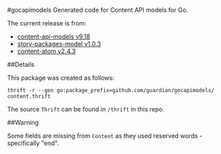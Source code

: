 #gocapimodels
Generated code for Content API models for Go.

The current release is from:

- [content-api-models v9.18](https://github.com/guardian/content-api-models/releases/tag/v9.18)
- [story-packages-model v1.0.3](https://github.com/guardian/story-packages-model/releases/tag/v1.0.3)
- [content-atom v2.4.3](https://github.com/guardian/content-atom/releases/tag/v2.4.3)

##Details

This package was created as follows:

`thrift -r --gen go:package_prefix=github.com/guardian/gocapimodels/ content.thrift` 

The source `Thrift` can be found in `/thrift` in this repo.

##Warning

Some fields are missing from `Content` as they used reserved words - specifically "end".
